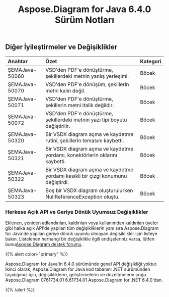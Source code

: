 ﻿---
title: Aspose.Diagram for Java 6.4.0 Sürüm Notları
type: docs
weight: 80
url: /tr/java/aspose-diagram-for-java-6-4-0-release-notes/
---
## **Diğer İyileştirmeler ve Değişiklikler**

|**Anahtar** |**Özet** |**Kategori** |
|:- |:- |:- |
| ŞEMAJava-50060| VSD'den PDF'e dönüştürme, şekillerdeki metnin yanlış yerleşimi.| Böcek|
| ŞEMAJava-50070| VSD'den PDF'e dönüşüm, şekillerin metni kalın değil.| Böcek|
| ŞEMAJava-50071| VSD'den PDF'e dönüştürme, şekillerin metni italik değildir.| Böcek|
| ŞEMAJava-50072| VSD'den PDF'e dönüştürme, şekillerdeki metnin yazı tipi boyutu değiştirilir.| Böcek|
| ŞEMAJava-50320| Bir VSDX diagram açma ve kaydetme rutini, şekillerin temasını kaybetti.| Böcek|
| ŞEMAJava-50321| Bir VSDX diagram açma ve kaydetme yordamı, konektörlerin oklarını kaybetti.| Böcek|
| ŞEMAJava-50322|Bir VSDX diagram açma ve kaydetme yordamı kesikli bir çizgi konumunu değiştirdi.| Böcek|
| ŞEMAJava-50323| Boş bir VSDX diagram oluşturulurken NullReferenceException oluştu.| Böcek|
### **Herkese Açık API ve Geriye Dönük Uyumsuz Değişiklikler**
Eklenen, yeniden adlandırılan, kaldırılan veya kullanımdan kaldırılan üyeler gibi halka açık API'de yapılan tüm değişikliklerin yanı sıra Aspose.Diagram for Java'de yapılan geriye dönük uyumlu olmayan değişiklikler için listeye bakın. Listelenen herhangi bir değişiklikle ilgili endişeleriniz varsa, lütfen bunu[Aspose.Diagram destek forumu](https://forum.aspose.com/c/diagram/17).

{{% alert color="primary" %}} 

Aspose.Diagram for Java'in 6.4.0 sürümünde genel API değişikliği yoktur. İkinci olarak, Aspose.Diagram for Java kod tabanını .NET sürümünden taşıdığımız için, değişikliklerin, geliştirmelerin ve düzeltmelerin çoğu Aspose.Diagram 0761734.01 6.61734.01 Aspose.Diagram for .NET 6.4.0'dan.

{{% /alert %}}
